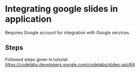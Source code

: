 # Integrating google slides in application

Requires Google account for integration with Google services.

## Steps

Followed steps given in tutorial:
https://codelabs.developers.google.com/codelabs/slides-api/#4

